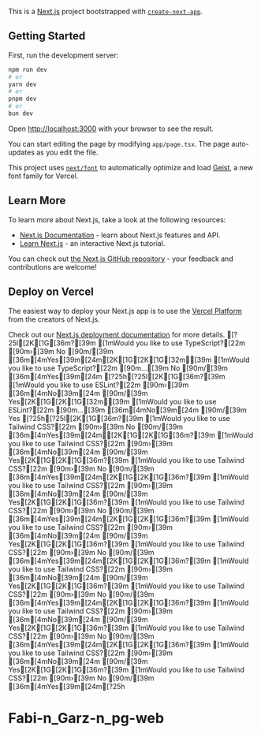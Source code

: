 This is a [Next.js](https://nextjs.org) project bootstrapped with [`create-next-app`](https://nextjs.org/docs/app/api-reference/cli/create-next-app).

## Getting Started

First, run the development server:

```bash
npm run dev
# or
yarn dev
# or
pnpm dev
# or
bun dev
```

Open [http://localhost:3000](http://localhost:3000) with your browser to see the result.

You can start editing the page by modifying `app/page.tsx`. The page auto-updates as you edit the file.

This project uses [`next/font`](https://nextjs.org/docs/app/building-your-application/optimizing/fonts) to automatically optimize and load [Geist](https://vercel.com/font), a new font family for Vercel.

## Learn More

To learn more about Next.js, take a look at the following resources:

- [Next.js Documentation](https://nextjs.org/docs) - learn about Next.js features and API.
- [Learn Next.js](https://nextjs.org/learn) - an interactive Next.js tutorial.

You can check out [the Next.js GitHub repository](https://github.com/vercel/next.js) - your feedback and contributions are welcome!

## Deploy on Vercel

The easiest way to deploy your Next.js app is to use the [Vercel Platform](https://vercel.com/new?utm_medium=default-template&filter=next.js&utm_source=create-next-app&utm_campaign=create-next-app-readme) from the creators of Next.js.

Check out our [Next.js deployment documentation](https://nextjs.org/docs/app/building-your-application/deploying) for more details.
[?25l[2K[1G[36m?[39m [1mWould you like to use TypeScript?[22m [90m›[39m No [90m/[39m [36m[4mYes[39m[24m[2K[1G[2K[1G[32m✔[39m [1mWould you like to use TypeScript?[22m [90m…[39m No [90m/[39m [36m[4mYes[39m[24m
[?25h[?25l[2K[1G[36m?[39m [1mWould you like to use ESLint?[22m [90m›[39m [36m[4mNo[39m[24m [90m/[39m Yes[2K[1G[2K[1G[32m✔[39m [1mWould you like to use ESLint?[22m [90m…[39m [36m[4mNo[39m[24m [90m/[39m Yes
[?25h[?25l[2K[1G[36m?[39m [1mWould you like to use Tailwind CSS?[22m [90m›[39m No [90m/[39m [36m[4mYes[39m[24m[2K[1G[2K[1G[36m?[39m [1mWould you like to use Tailwind CSS?[22m [90m›[39m [36m[4mNo[39m[24m [90m/[39m Yes[2K[1G[2K[1G[36m?[39m [1mWould you like to use Tailwind CSS?[22m [90m›[39m No [90m/[39m [36m[4mYes[39m[24m[2K[1G[2K[1G[36m?[39m [1mWould you like to use Tailwind CSS?[22m [90m›[39m [36m[4mNo[39m[24m [90m/[39m Yes[2K[1G[2K[1G[36m?[39m [1mWould you like to use Tailwind CSS?[22m [90m›[39m No [90m/[39m [36m[4mYes[39m[24m[2K[1G[2K[1G[36m?[39m [1mWould you like to use Tailwind CSS?[22m [90m›[39m [36m[4mNo[39m[24m [90m/[39m Yes[2K[1G[2K[1G[36m?[39m [1mWould you like to use Tailwind CSS?[22m [90m›[39m No [90m/[39m [36m[4mYes[39m[24m[2K[1G[2K[1G[36m?[39m [1mWould you like to use Tailwind CSS?[22m [90m›[39m [36m[4mNo[39m[24m [90m/[39m Yes[2K[1G[2K[1G[36m?[39m [1mWould you like to use Tailwind CSS?[22m [90m›[39m No [90m/[39m [36m[4mYes[39m[24m[2K[1G[2K[1G[36m?[39m [1mWould you like to use Tailwind CSS?[22m [90m›[39m [36m[4mNo[39m[24m [90m/[39m Yes[2K[1G[2K[1G[36m?[39m [1mWould you like to use Tailwind CSS?[22m [90m›[39m No [90m/[39m [36m[4mYes[39m[24m[2K[1G[2K[1G[36m?[39m [1mWould you like to use Tailwind CSS?[22m [90m›[39m [36m[4mNo[39m[24m [90m/[39m Yes[2K[1G[2K[1G[36m?[39m [1mWould you like to use Tailwind CSS?[22m [90m›[39m No [90m/[39m [36m[4mYes[39m[24m[?25h
# Fabi-n_Garz-n_pg-web
